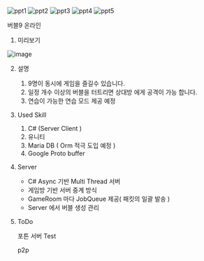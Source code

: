 
![ppt1](https://user-images.githubusercontent.com/97025080/198331013-2aca51f3-63df-4472-a396-3d5c27c570d4.JPG)
![ppt2](https://user-images.githubusercontent.com/97025080/198331028-d3e654ac-d282-49df-9ee5-e72444f5ea6e.JPG)
![ppt3](https://user-images.githubusercontent.com/97025080/198331040-3e795ffd-c847-4d5c-85dd-87d411187e5e.JPG)
![ppt4](https://user-images.githubusercontent.com/97025080/198331045-9f42bfe4-5af2-4f0b-8fce-17adf30661e2.JPG)
![ppt5](https://user-images.githubusercontent.com/97025080/198331077-a5fb3f9f-2d79-4ca8-96ad-a3c99268bd89.JPG)



버블9 온라인

1. 미리보기

![image](https://user-images.githubusercontent.com/10812487/158816476-327d5501-0ccd-469b-af9d-e35f5551b044.png)

2. 설명

    1) 9명이 동시에 게임을 즐길수 있습니다.
    2) 일정 개수 이상의 버블을 터트리면 상대방 에게 공격이 가능 합니다.
    3) 연습이 가능한 연습 모드 제공 예정

3. Used Skill

    1) C# (Server Client )
    2) 유니티  
    3) Maria DB  ( Orm 적극 도입 예정 )
    4) Google Proto buffer

4. Server 
    - C# Async 기반 Multi Thread 서버
    - 게임방 기반 서버 중계 방식
    - GameRoom 마다 JobQueue 제공( 패킷의 일괄 발송 )
    - Server 에서 버블 생성 관리

5. ToDo 
   
    포튼 서버 Test
    
    p2p 

  

 
